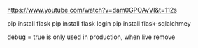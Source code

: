 https://www.youtube.com/watch?v=dam0GPOAvVI&t=112s

pip install flask
pip install flask login
pip install flask-sqlalchmey

debug = true is only used in production, when live remove